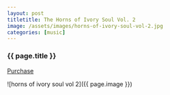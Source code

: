 ```yaml
---
layout: post
titletitle: The Horns of Ivory Soul Vol. 2
image: /assets/images/horns-of-ivory-soul-vol-2.jpg
categories: [music]
---
```


<h3>{{ page.title }}</h3>

[Purchase](https://www.msxaudio.com/collections/new-releases/products/the-horns-of-ivory-soul-vol-2)

![horns of ivory soul vol 2]({{ page.image }})
